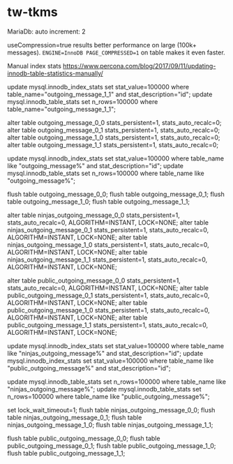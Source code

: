 # tw-tkms

MariaDb:
auto increment: 2

useCompression=true results better performance on large (100k+ messages).
`ENGINE=InnoDB PAGE_COMPRESSED=1` on table makes it even faster.

Manual index stats
https://www.percona.com/blog/2017/09/11/updating-innodb-table-statistics-manually/


update mysql.innodb_index_stats set stat_value=100000 where table_name="outgoing_message_1_1" and stat_description="id";
update mysql.innodb_table_stats set n_rows=100000 where table_name="outgoing_message_1_1";
 

alter table outgoing_message_0_0 stats_persistent=1, stats_auto_recalc=0;
alter table outgoing_message_0_1 stats_persistent=1, stats_auto_recalc=0;
alter table outgoing_message_1_0 stats_persistent=1, stats_auto_recalc=0;
alter table outgoing_message_1_1 stats_persistent=1, stats_auto_recalc=0;

update mysql.innodb_index_stats set stat_value=100000 where table_name like "outgoing_message%" and stat_description="id";
update mysql.innodb_table_stats set n_rows=100000 where table_name like "outgoing_message%";

flush table outgoing_message_0_0;
flush table outgoing_message_0_1;
flush table outgoing_message_1_0;
flush table outgoing_message_1_1;

alter table ninjas_outgoing_message_0_0 stats_persistent=1, stats_auto_recalc=0, ALGORITHM=INSTANT, LOCK=NONE;
alter table ninjas_outgoing_message_0_1 stats_persistent=1, stats_auto_recalc=0, ALGORITHM=INSTANT, LOCK=NONE;
alter table ninjas_outgoing_message_1_0 stats_persistent=1, stats_auto_recalc=0, ALGORITHM=INSTANT, LOCK=NONE;
alter table ninjas_outgoing_message_1_1 stats_persistent=1, stats_auto_recalc=0, ALGORITHM=INSTANT, LOCK=NONE;

alter table public_outgoing_message_0_0 stats_persistent=1, stats_auto_recalc=0, ALGORITHM=INSTANT, LOCK=NONE;
alter table public_outgoing_message_0_1 stats_persistent=1, stats_auto_recalc=0, ALGORITHM=INSTANT, LOCK=NONE;
alter table public_outgoing_message_1_0 stats_persistent=1, stats_auto_recalc=0, ALGORITHM=INSTANT, LOCK=NONE;
alter table public_outgoing_message_1_1 stats_persistent=1, stats_auto_recalc=0, ALGORITHM=INSTANT, LOCK=NONE;

update mysql.innodb_index_stats set stat_value=100000 where table_name like "ninjas_outgoing_message%" and stat_description="id";
update mysql.innodb_index_stats set stat_value=100000 where table_name like "public_outgoing_message%" and stat_description="id";

update mysql.innodb_table_stats set n_rows=100000 where table_name like "ninjas_outgoing_message%";
update mysql.innodb_table_stats set n_rows=100000 where table_name like "public_outgoing_message%";

set lock_wait_timeout=1;
flush table ninjas_outgoing_message_0_0;
flush table ninjas_outgoing_message_0_1;
flush table ninjas_outgoing_message_1_0;
flush table ninjas_outgoing_message_1_1;

flush table public_outgoing_message_0_0;
flush table public_outgoing_message_0_1;
flush table public_outgoing_message_1_0;
flush table public_outgoing_message_1_1;
